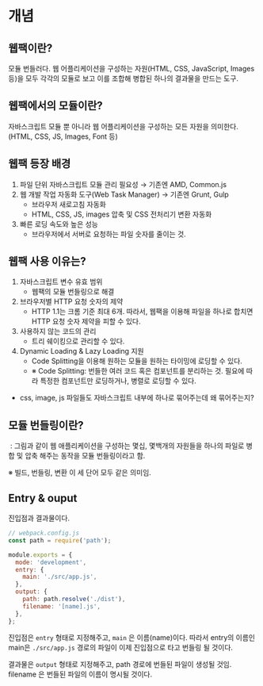 # 개념

## 웹팩이란?

모듈 번들러다. 웹 어플리케이션을 구성하는 자원(HTML, CSS, JavaScript, Images등)을 모두 각각의 모듈로 보고 이를 조합해 병합된 하나의 결과물을 만드는 도구.

## 웹팩에서의 모듈이란?

자바스크립트 모듈 뿐 아니라 웹 어플리케이션을 구성하는 모든 자원을 의미한다.(HTML, CSS, JS, Images, Font 등)

## 웹팩 등장 배경

1. 파일 단위 자바스크립트 모듈 관리 필요성 → 기존엔 AMD, Common.js
2. 웹 개발 작업 자동화 도구(Web Task Manager) → 기존엔 Grunt, Gulp
   - 브라우저 새로고침 자동화
   - HTML, CSS, JS, images 압축 및 CSS 전처리기 변환 자동화
3. 빠른 로딩 속도와 높은 성능
   - 브라우저에서 서버로 요청하는 파일 숫자를 줄이는 것.

## 웹팩 사용 이유는?

1. 자바스크립트 변수 유효 범위
   - 웹팩의 모듈 번들링으로 해결
2. 브라우저별 HTTP 요청 숫자의 제약
   - HTTP 1.1는 크롬 기준 최대 6개. 따라서, 웹팩을 이용해 파일을 하나로 합치면 HTTP 요청 숫자 제약을 피할 수 있다.
3. 사용하지 않는 코드의 관리
   - 트리 쉐이킹으로 관리할 수 있다.
4. Dynamic Loading & Lazy Loading 지원
   - Code Splitting을 이용해 원하는 모듈을 원하는 타이밍에 로딩할 수 있다.
   - ※ Code Splitting: 번들한 여러 코드 혹은 컴포넌트를 분리하는 것. 필요에 따라 특정한 컴포넌트만 로딩하거나, 병렬로 로딩할 수 있다.
- css, image, js 파일들도 자바스크립트 내부에 하나로 묶어주는데 왜 묶어주는지?

## 모듈 번들링이란?

 : 그림과 같이 웹 애플리케이션을 구성하는 몇십, 몇백개의 자원들을 하나의 파일로 병합 및 압축 해주는 동작을 모듈 번들링이라고 함.

※ 빌드, 번들링, 변환 이 세 단어 모두 같은 의미임.

## Entry & ouput

진입점과 결과물이다.

```js
// webpack.config.js
const path = require('path');

module.exports = {
  mode: 'development',
  entry: {
    main: './src/app.js',
  },
  output: {
    path: path.resolve('./dist'),
    filename: '[name].js',
  },
};
```

진입점은 `entry` 형태로 지정해주고, `main` 은 이름(name)이다. 따라서 entry의 이름인 main은 `./src/app.js` 경로의 파일이 이제 진입점으로 타고 번들링 될 것이다.

결과물은 `output` 형태로 지정해주고, path 경로에 번들된 파일이 생성될 것임. filename 은 번들된 파일의 이름이 명시될 것이다.
